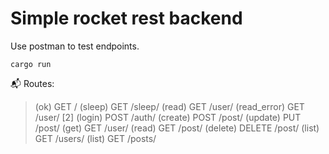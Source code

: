 # Simple rocket rest backend

Use postman to test endpoints.

```cargo run```

📬 Routes:
   > (ok) GET /
   > (sleep) GET /sleep/<seconds>
   > (read) GET /user/
   > (read_error) GET /user/ [2]
   > (login) POST /auth/
   > (create) POST /post/
   > (update) PUT /post/
   > (get) GET /user/<id>
   > (read) GET /post/<id>
   > (delete) DELETE /post/<id>
   > (list) GET /users/
   > (list) GET /posts/